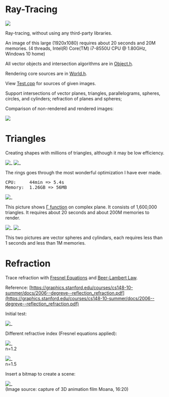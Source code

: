 # Ray-Tracing

![ ](Cover.jpg)

Ray-tracing, without using any third-party libraries.

An image of this large (1920x1080) requires about 20 seconds and 20M memories. (4 threads, Intel(R) Core(TM) i7-8550U CPU @ 1.80GHz, Windows 10 home)

All vector objects and intersection algorithms are in [Object.h](Object.h).

Rendering core sources are in [World.h](World.h).

View [Test.cpp](Test.cpp) for sources of given images. 

Support intersections of vector planes, triangles, parallelograms, spheres, circles, and cylinders; refraction of planes and spheres; 

Comparison of non-rendered and rendered images: 

![ ](compare.png)



# Triangles

Creating shapes with millions of triangles, although it may be low efficiency. 

![_](ring1.jpg)
![_](ring2.jpg)

The rings goes through the most wonderful optimization I have ever made. <br/>
<pre>CPU:     44min => 5.4s
Memory:  1.26GB => 56MB</pre>

![_](Γ.jpg)

This picture shows <a href="https://en.wikipedia.org/wiki/Gamma_function" target="_blank">Γ function</a> on complex plane. It consists of 1,600,000 triangles. It requires about 20 seconds and about 200M memories to render. 

![_](beads.jpg)
![_](pyramid.jpg)

This two pictures are vector spheres and cylindars, each requires less than 1 seconds and less than 1M memories. 



# Refraction

Trace refraction with [Fresnel Equations](https://en.wikipedia.org/wiki/Fresnel_equations) and [Beer-Lambert Law](https://en.wikipedia.org/wiki/Beer%E2%80%93Lambert_law). 

Reference: [https://graphics.stanford.edu/courses/cs148-10-summer/docs/2006--degreve--reflection_refraction.pdf](https://graphics.stanford.edu/courses/cs148-10-summer/docs/2006--degreve--reflection_refraction.pdf)

Initial test: 

![_](crystal_ball.jpg)

Different refractive index (Fresnel equations applied): 

![_](water1.2.jpg) <br/>n=1.2

![_](water1.5.jpg) <br/>n=1.5

Insert a bitmap to create a scene: 

![_](scene_1.jpg) <br/>
(Image source: capture of 3D animation film Moana, 16:20)







